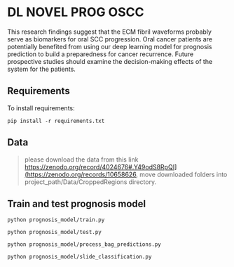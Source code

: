 #  DL NOVEL PROG OSCC

This research findings suggest that the ECM fibril waveforms probably serve as biomarkers for oral SCC progression. Oral cancer patients are potentially benefited from using our deep learning model for prognosis prediction to build a preparedness for cancer recurrence. Future prospective studies should examine the decision-making effects of the system for the patients.

## Requirements

To install requirements:

```setup
pip install -r requirements.txt
```

## Data

> please download the data from this link https://zenodo.org/record/4024676#.Y49odS8RpQI](https://zenodo.org/records/10658626, move downloaded folders into project_path/Data/CroppedRegions directory.


## Train and test prognosis model

```train
python prognosis_model/train.py
```

```test
python prognosis_model/test.py
```

```process predictions
python prognosis_model/process_bag_predictions.py
```


```get ROC
python prognosis_model/slide_classification.py
```

